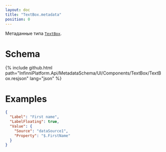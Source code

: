 ```yaml
---
layout: doc
title: "TextBox.metadata"
position: 0
---
```


Метаданные типа [`TextBox`](../).

# Schema

{% include github.html path="InfinniPlatform.Api/MetadataSchema/UI/Components/TextBox/TextBox.resjson" lang="json" %}

# Examples

```json
{
  "Label": "First name",
  "LabelFloating": true,
  "Value": {
    "Source": "dataSource1",
    "Property": "$.FirstName"
  }
}
```
